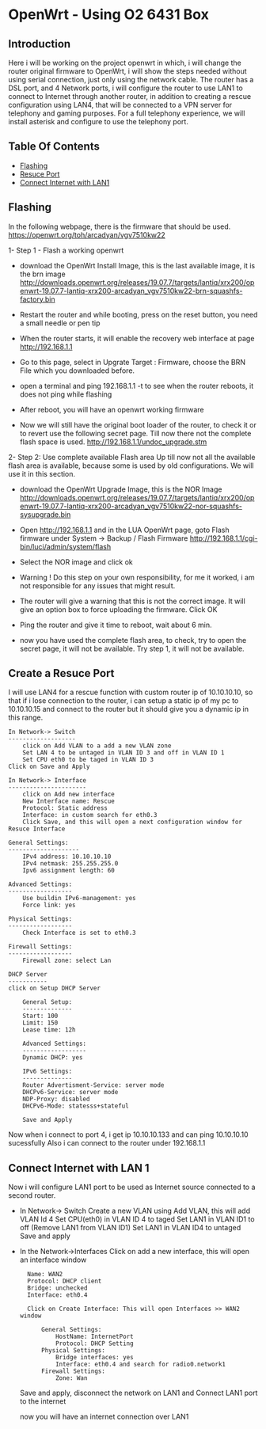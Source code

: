 # OpenWrt -  Using O2 6431 Box 

## Introduction
Here i will be working on the project openwrt in which, i will change the router original firmware to OpenWrt, i will show the steps needed without using serial connection, just only using the network cable. The router has a DSL port, and 4 Network ports, i will configure the router to use LAN1 to connect to Internet through another router, in addition to creating a rescue configuration using LAN4, that will be connected to a VPN server for telephony and gaming purposes. For a full telephony experience, we will install asterisk and configure to use the telephony port.

## Table Of Contents

<!-- toc -->

- [Flashing](#Flashing)
- [Resuce Port](#Create-a-Resuce-Port)
- [Connect Internet with LAN1](#Connect-Internet-with-LAN-1)

<!-- tocstop -->


## Flashing 
In the following webpage, there is the firmware that should be used.
https://openwrt.org/toh/arcadyan/vgv7510kw22

1- Step 1 - Flash a working openwrt 

- download the OpenWrt Install Image, this is the last available image, it is the brn image
http://downloads.openwrt.org/releases/19.07.7/targets/lantiq/xrx200/openwrt-19.07.7-lantiq-xrx200-arcadyan_vgv7510kw22-brn-squashfs-factory.bin

- Restart the router and while booting, press on the reset button, you need a small needle or pen tip

- When the router starts, it will enable the recovery web interface at page http://192.168.1.1

- Go to this page, select in Upgrate Target : Firmware, choose the BRN File which you downloaded before.

- open a terminal and ping 192.168.1.1 -t to see when the router reboots, it does not ping while flashing

- After reboot, you will have an openwrt working firmware

- Now we will still have the original boot loader of the router, to check it or to revert use the following secret page. Till now there not the complete flash space is used.
http://192.168.1.1/undoc_upgrade.stm

2- Step 2: Use complete available Flash area
Up till now not all the available flash area is available, because some is used by old configurations. We will use it in this section.

- download the OpenWrt Upgrade Image, this is the NOR Image
http://downloads.openwrt.org/releases/19.07.7/targets/lantiq/xrx200/openwrt-19.07.7-lantiq-xrx200-arcadyan_vgv7510kw22-nor-squashfs-sysupgrade.bin

- Open http://192.168.1.1 and in the LUA OpenWrt page, goto Flash firmware under 
   System -> Backup / Flash Firmware
   http://192.168.1.1/cgi-bin/luci/admin/system/flash

- Select the NOR image and click ok

- Warning ! Do this step on your own responsibility, for me it worked, i am not responsible for any issues that might result.

- The router will give a warning that this is not the correct image. It will give an option box to force uploading the firmware. Click OK

- Ping the router and give it time to reboot, wait about 6 min.

- now you have used the complete flash area, to check, try to open the secret page, it will not be available. Try step 1, it will not be available.


## Create a Resuce Port

I will use LAN4 for a rescue function with custom router ip of 10.10.10.10, so that if i lose connection to the router, i can setup a static ip of my pc to 10.10.10.15 and connect to the router but it should give you a dynamic ip in this range.
	
	In Network-> Switch 
	-------------------
		click on Add VLAN to a add a new VLAN zone
		Set LAN 4 to be untaged in VLAN ID 3 and off in VLAN ID 1
		Set CPU eth0 to be taged in VLAN ID 3
	Click on Save and Apply

	In Network-> Interface 
	----------------------
		click on Add new interface
		New Interface name: Rescue
		Protocol: Static address
		Interface: in custom search for eth0.3
		Click Save, and this will open a next configuration window for Resuce Interface
	
	General Settings:
	--------------------	
		IPv4 address: 10.10.10.10
		IPv4 netmask: 255.255.255.0
		Ipv6 assignment length: 60
	
	Advanced Settings:
	------------------
		Use buildin IPv6-management: yes
		Force link: yes
	
	Physical Settings:
	------------------
		Check Interface is set to eth0.3
	
	Firewall Settings:
	------------------
		Firewall zone: select Lan
	
	DHCP Server
	-----------
	click on Setup DHCP Server
		
		General Setup:
		--------------
		Start: 100
		Limit: 150
		Lease time: 12h
		
		Advanced Settings:
		------------------
		Dynamic DHCP: yes
		
		IPv6 Settings:
	    --------------
	    Router Advertisment-Service: server mode
	    DHCPv6-Service: server mode
	    NDP-Proxy: disabled
	    DHCPv6-Mode: statesss+stateful 
	    
	    Save and Apply

Now when i connect to port 4, i get ip 10.10.10.133 and can ping 10.10.10.10 sucessfully
Also i can connect to the router under 192.168.1.1


## Connect Internet with LAN 1
Now i will configure LAN1 port to be used as Internet source connected to a second router.

- In Network-> Switch 
		Create a new VLAN using Add VLAN, this will add VLAN Id 4
		Set CPU(eth0) in VLAN ID 4 to taged
		Set LAN1 in VLAN ID1 to off (Remove LAN1 from VLAN ID1)
		Set LAN1 in VLAN ID4 to untaged
		Save and apply
	

- In the Network->Interfaces
	Click on add a new interface, this will open an interface window
	
		Name: WAN2
		Protocol: DHCP client
		Bridge: unchecked
		Interface: eth0.4
		
		Click on Create Interface: This will open Interfaces >> WAN2 window
		
			General Settings:
				HostName: InternetPort
				Protocol: DHCP Setting
			Physical Settings:
				Bridge interfaces: yes			 
				Interface: eth0.4 and search for radio0.network1
			Firewall Settings:
				Zone: Wan
	
	Save and apply, disconnect the network on LAN1 and Connect LAN1 port to the internet
	
	now you will have an internet connection over LAN1



	
	
	



	    
	